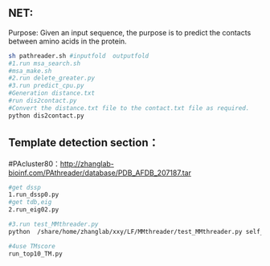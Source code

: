 ## NET:

Purpose: Given an input sequence, the purpose is to predict the contacts between amino acids in the protein.

```bash
sh pathreader.sh #inputfold  outputfold
#1.run msa_search.sh 
#msa_make.sh
#2.run delete_greater.py 
#3.run predict_cpu.py
#Generation distance.txt
#run dis2contact.py
#Convert the distance.txt file to the contact.txt file as required.
python dis2contact.py
```

## Template detection section：
#PAcluster80：http://zhanglab-bioinf.com/PAthreader/database/PDB_AFDB_207187.tar
```bash
#get dssp
1.run_dssp0.py
#get tdb,eig
2.run_eig02.py

#3.run test_MMthreader.py
python  /share/home/zhanglab/xxy/LF/MMthreader/test_MMthreader.py self_0.3 /share/home/zhanglab/xxy/LF/MMthreader/list1.txt

#4use TMscore
run_top10_TM.py
```

